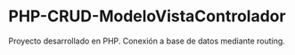 # PHP-CRUD-ModeloVistaControlador
Proyecto desarrollado en PHP. Conexión a base de datos mediante routing. 
